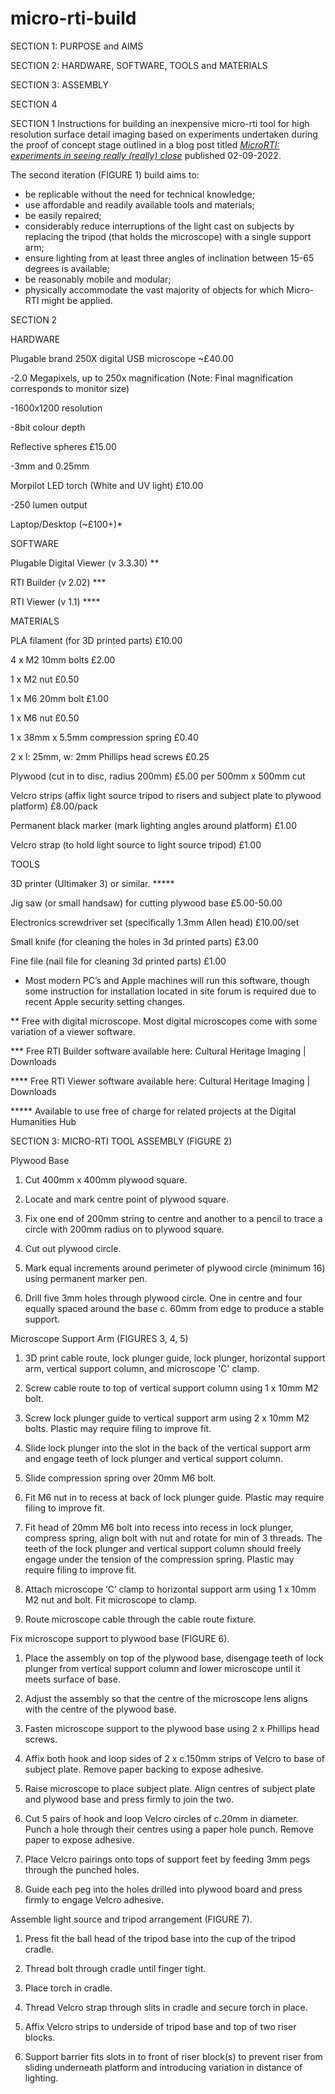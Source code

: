 # micro-rti-build

SECTION 1: PURPOSE and AIMS

SECTION 2: HARDWARE, SOFTWARE, TOOLS and MATERIALS

SECTION 3: ASSEMBLY

SECTION 4


SECTION 1
Instructions for building an inexpensive micro-rti tool for high resolution surface detail imaging based on experiments undertaken during the proof of concept stage outlined in a blog post titled *[MicroRTI: experiments in seeing really (really) close](http://digitalhumanities.soton.ac.uk/blog/southampton-dh/3272)* published 02-09-2022. 

The second iteration (FIGURE 1) build aims to:
- be replicable without the need for technical knowledge;
- use affordable and readily available tools and materials;
- be easily repaired;
- considerably reduce interruptions of the light cast on subjects by replacing the tripod (that holds the microscope) with a single support arm;
- ensure lighting from at least three angles of inclination between 15-65 degrees is available;
- be reasonably mobile and modular;
- physically accommodate the vast majority of objects for which Micro-RTI might be applied.

SECTION 2

HARDWARE 

Plugable brand 250X digital USB microscope ~£40.00

  -2.0 Megapixels, up to 250x magnification (Note: Final magnification corresponds to monitor size) 

  -1600x1200 resolution 

  -8bit colour depth 

Reflective spheres £15.00 

  -3mm and 0.25mm 

Morpilot LED torch (White and UV light) £10.00

  -250 lumen output  

Laptop/Desktop (~£100+)*

SOFTWARE 

Plugable Digital Viewer (v 3.3.30) ** 

RTI Builder (v 2.02) *** 

RTI Viewer (v 1.1) **** 

MATERIALS 

PLA filament (for 3D printed parts) £10.00 

4 x M2 10mm bolts £2.00 

1 x M2 nut £0.50 

1 x M6 20mm bolt £1.00 

1 x M6 nut £0.50 

1 x 38mm x 5.5mm compression spring £0.40 

2 x l: 25mm, w: 2mm Phillips head screws £0.25 

Plywood (cut in to disc, radius 200mm) £5.00 per 500mm x 500mm cut 

Velcro strips (affix light source tripod to risers and subject plate to plywood platform) £8.00/pack 

Permanent black marker (mark lighting angles around platform) £1.00 

Velcro strap (to hold light source to light source tripod) £1.00 

TOOLS 

3D printer (Ultimaker 3) or similar. ***** 

Jig saw (or small handsaw) for cutting plywood base £5.00-50.00 

Electronics screwdriver set (specifically 1.3mm Allen head) £10.00/set 

Small knife (for cleaning the holes in 3d printed parts) £3.00 

Fine file (nail file for cleaning 3d printed parts) £1.00 

* Most modern PC’s and Apple machines will run this software, though some instruction for installation located in site forum is required due to recent Apple security setting changes.

** Free with digital microscope. Most digital microscopes come with some variation of a viewer software.

*** Free RTI Builder software available here: Cultural Heritage Imaging | Downloads

**** Free RTI Viewer software available here: Cultural Heritage Imaging | Downloads

***** Available to use free of charge for related projects at the Digital Humanities Hub 

SECTION 3: MICRO-RTI TOOL ASSEMBLY (FIGURE 2)

Plywood Base 

  1. Cut 400mm x 400mm plywood square. 

  2. Locate and mark centre point of plywood square. 

  3. Fix one end of 200mm string to centre and another to a pencil to trace a circle with 200mm radius on to plywood square. 

  4. Cut out plywood circle. 

  5. Mark equal increments around perimeter of plywood circle (minimum 16) using permanent marker pen. 

  6. Drill five 3mm holes through plywood circle. One in centre and four equally spaced around the base c. 60mm from edge to produce a stable support.  

Microscope Support Arm (FIGURES 3, 4, 5)

  1. 3D print cable route, lock plunger guide, lock plunger, horizontal support arm, vertical support column, and microscope 'C' clamp.
  
  2. Screw cable route to top of vertical support column using 1 x 10mm M2 bolt. 

  3. Screw lock plunger guide to vertical support arm using 2 x 10mm M2 bolts. Plastic may require filing to improve fit. 

  4. Slide lock plunger into the slot in the back of the vertical support arm and engage teeth of lock plunger and vertical support column. 

  5. Slide compression spring over 20mm M6 bolt. 

  6. Fit M6 nut in to recess at back of lock plunger guide. Plastic may require filing to improve fit. 

  7. Fit head of 20mm M6 bolt into recess into recess in lock plunger, compress spring, align bolt with nut and rotate for min of 3 threads. The teeth of the lock          plunger and vertical support column should freely engage under the tension of the compression spring. Plastic may require filing to improve fit. 

  8. Attach microscope ‘C’ clamp to horizontal support arm using 1 x 10mm M2 nut and bolt. Fit microscope to clamp. 

  9. Route microscope cable through the cable route fixture.  

Fix microscope support to plywood base (FIGURE 6). 

  1. Place the assembly on top of the plywood base, disengage teeth of lock plunger from vertical support column and lower microscope until it meets surface of base.  

  2. Adjust the assembly so that the centre of the microscope lens aligns with the centre of the plywood base. 

  3. Fasten microscope support to the plywood base using 2 x Phillips head screws. 

  4. Affix both hook and loop sides of 2 x c.150mm strips of Velcro to base of subject plate.  Remove paper backing to expose adhesive. 

  5. Raise microscope to place subject plate. Align centres of subject plate and plywood base and press firmly to join the two. 

  6. Cut 5 pairs of hook and loop Velcro circles of c.20mm in diameter. Punch a hole through their centres using a paper hole punch. Remove paper to expose adhesive. 

  7. Place Velcro pairings onto tops of support feet by feeding 3mm pegs through the punched holes. 

  8. Guide each peg into the holes drilled into plywood board and press firmly to engage Velcro adhesive. 

Assemble light source and tripod arrangement (FIGURE 7). 

  1. Press fit the ball head of the tripod base into the cup of the tripod cradle. 

  2. Thread bolt through cradle until finger tight. 

  3. Place torch in cradle. 

  4. Thread Velcro strap through slits in cradle and secure torch in place. 

  5. Affix Velcro strips to underside of tripod base and top of two riser blocks.  

  6. Support barrier fits slots in to front of riser block(s) to prevent riser from sliding underneath platform and introducing variation in distance of lighting. 




 

 

 

 

 

 

 

 
